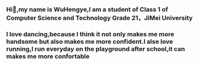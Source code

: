 ###  Hi👋,my name is WuHengye,I am a student of Class 1 of Computer Science and Technology Grade 21，JiMei University
### I love dancing,because I think it not only makes me more handsome but also makes me more confident.I alse love running,I run everyday on the playground after school,it can makes me more confortable 

<!--
**Programmers576/Programmers576** is a ✨ _special_ ✨ repository because its `README.md` (this file) appears on your GitHub profile.

Here are some ideas to get you started:

- 🔭 I’m currently working on ...
- 🌱 I’m currently learning ...
- 👯 I’m looking to collaborate on ...
- 🤔 I’m looking for help with ...
- 💬 Ask me about ...
- 📫 How to reach me: ...
- 😄 Pronouns: ...
- ⚡ Fun fact: ...
-->
